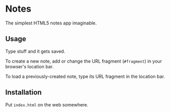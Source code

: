 # Notes

The simplest HTML5 notes app imaginable.

## Usage

Type stuff and it gets saved.

To create a new note, add or change the URL fragment (`#fragment`) in your browser's location bar.

To load a previously-created note, type its URL fragment in the location bar.

## Installation

Put `index.html` on the web somewhere.
